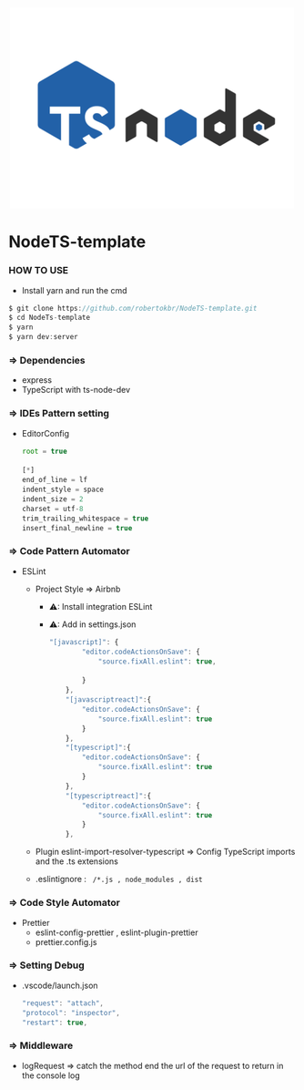 <h4 align="center">
<img src="https://raw.githubusercontent.com/TypeStrong/ts-node/HEAD/logo.svg?sanitize=true" width="500px" /><br>

# NodeTS-template

### HOW TO USE

- Install yarn and run the cmd


```jsx
$ git clone https://github.com/robertokbr/NodeTS-template.git
$ cd NodeTs-template
$ yarn
$ yarn dev:server
```

### ⇒ Dependencies

- express
- TypeScript with ts-node-dev

### ⇒ IDEs Pattern setting

- EditorConfig

    ```jsx
    root = true

    [*]
    end_of_line = lf
    indent_style = space
    indent_size = 2
    charset = utf-8
    trim_trailing_whitespace = true
    insert_final_newline = true
    ```

### ⇒ Code Pattern Automator

- ESLint
    - Project Style ⇒ Airbnb
        - ⚠: Install integration ESLint
        - ⚠: Add in settings.json

            ```jsx
            "[javascript]": {
                    "editor.codeActionsOnSave": {
                        "source.fixAll.eslint": true,

                    }
                },
                "[javascriptreact]":{
                    "editor.codeActionsOnSave": {
                        "source.fixAll.eslint": true 
                    }
                },
                "[typescript]":{
                    "editor.codeActionsOnSave": {
                        "source.fixAll.eslint": true 
                    }
                },
                "[typescriptreact]":{
                    "editor.codeActionsOnSave": {
                        "source.fixAll.eslint": true 
                    }
                },
            ```

    - Plugin eslint-import-resolver-typescript ⇒ Config TypeScript imports and  the .ts extensions
    - .eslintignore : ``` /*.js , node_modules , dist```

### ⇒ Code Style Automator

- Prettier
    - eslint-config-prettier , eslint-plugin-prettier
    - prettier.config.js

### ⇒ Setting Debug

- .vscode/launch.json

    ```jsx
  "request": "attach",
  "protocol": "inspector",
  "restart": true,
    ```

### ⇒ Middleware

- logRequest ⇒ catch the method end the url of the request to return in the console log

